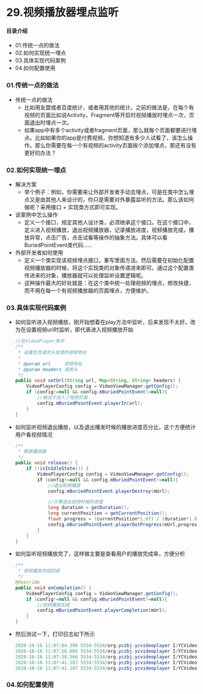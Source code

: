 # 29.视频播放器埋点监听
#### 目录介绍
- 01.传统一点的做法
- 02.如何实现统一埋点
- 03.具体实现代码案例
- 04.如何配置使用


### 01.传统一点的做法
- 传统一点的做法
    - 比如用友盟或者百度统计，或者用其他的统计。之前的做法是，在每个有视频的页面比如说Activity，Fragment等开启时视频播放时埋点一次，页面退出时埋点一次。
    - 如果app中有多个activity或者fragment页面，那么就每个页面都要进行埋点。比如如果你的app是付费视频，你想知道有多少人试看了，该怎么操作。那么你需要在每一个有视频的activity页面挨个添加埋点，那还有没有更好的办法？


### 02.如何实现统一埋点
- 解决方案
    - 举个例子：例如，你需要来让外部开发者手动去埋点，可是在类中怎么埋点又是由其他人来设计的，你只是需要对外暴露监听的方法。那么该如何做呢？采用接口 + 实现类方式即可实现。
- 该案例中怎么操作
    - 定义一个接口，规定其他人设计类，必须继承这个接口。在这个接口中，定义进入视频播放，退出视频播放器，记录播放进度，视频播放完成，播放异常，点击广告，点击试看等操作的抽象方法。具体可以看BuriedPointEvent类代码……
- 外部开发者如何使用
    - 定义一个类实现该视频埋点接口，重写里面方法。然后需要在初始化配置视频播放器的时候，将这个实现类的对象传递进来即可。通过这个配置类传进来的对象，播放器就可以处理监听设置逻辑呢。
    - 这种操作最大的好处就是：在这个类中统一处理视频的埋点，修改快捷，而不用在每一个有视频播放器的页面埋点，方便维护。


### 03.具体实现代码案例
- 如何监听进入视频播放，刚开始想着在play方法中监听，后来发现不太好。改为在设置视频url时监听，即代表进入视频播放开始
    ``` java
    //在VideoPlayer类中
    /**
     * 设置包含请求头信息的视频地址
     *
     * @param url     视频地址
     * @param headers 请求头
     */
    public void setUrl(String url, Map<String, String> headers) {
        VideoPlayerConfig config = VideoViewManager.getConfig();
        if (config!=null && config.mBuriedPointEvent!=null){
            //相当于进入了视频页面
            config.mBuriedPointEvent.playerIn(url);
        }
    }
    ```
- 如何监听视频退出播放，以及退出播发时候的播放进度百分比，这个方便统计用户看视频情况
    ``` java
    /**
     * 释放播放器
     */
    public void release() {
        if (!isInIdleState()) {
            VideoPlayerConfig config = VideoViewManager.getConfig();
            if (config!=null && config.mBuriedPointEvent!=null){
                //退出视频播放
                config.mBuriedPointEvent.playerDestroy(mUrl);
    
                //计算退出视频时候的进度
                long duration = getDuration();
                long currentPosition = getCurrentPosition();
                float progress = (currentPosition*1.0f) / (duration*1.0f) ;
                config.mBuriedPointEvent.playerOutProgress(mUrl,progress);
            }
        }
    }
    ```
- 如何监听视频播放完了，这样做主要是查看用户的播放完成率，方便分析
    ``` java
    /**
     * 视频播放完成回调
     */
    @Override
    public void onCompletion() {
        VideoPlayerConfig config = VideoViewManager.getConfig();
        if (config!=null && config.mBuriedPointEvent!=null){
            //视频播放完成
            config.mBuriedPointEvent.playerCompletion(mUrl);
        }
    }
    ```
- 然后测试一下，打印日志如下所示
    ``` java
    2020-10-16 11:07:04.398 5534-5534/org.yczbj.ycvideoplayer I/YCVideoPlayer: BuriedPointEvent---进入视频播放--http://vfx.mtime.cn/Video/2019/02/04/mp4/190204084208765161.mp4
    2020-10-16 11:07:16.006 5534-5534/org.yczbj.ycvideoplayer I/YCVideoPlayer: BuriedPointEvent---视频播放完成--http://vfx.mtime.cn/Video/2019/02/04/mp4/190204084208765161.mp4
    2020-10-16 11:07:30.566 5534-5534/org.yczbj.ycvideoplayer I/YCVideoPlayer: BuriedPointEvent---视频播放异常--http://vfx.mtime.cn/Video/2019/02/04/mp4/190204084208765161.mp4
    2020-10-16 11:07:41.107 5534-5534/org.yczbj.ycvideoplayer I/YCVideoPlayer: BuriedPointEvent---退出视频播放--http://vfx.mtime.cn/Video/2019/02/04/mp4/190204084208765161.mp4
    2020-10-16 11:07:41.107 5534-5534/org.yczbj.ycvideoplayer I/YCVideoPlayer: BuriedPointEvent---退出视频播放时候的播放进度百度分--http://vfx.mtime.cn/Video/2019/02/04/mp4/190204084208765161.mp4
    ``` 


### 04.如何配置使用









